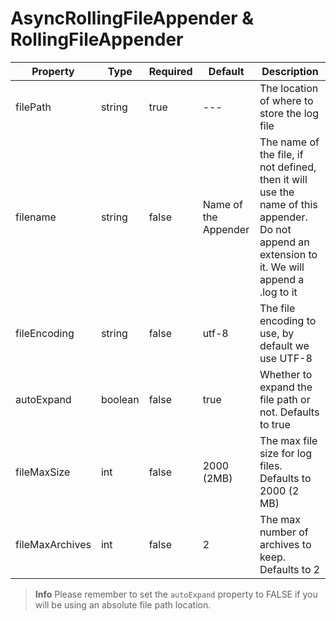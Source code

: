 # AsyncRollingFileAppender & RollingFileAppender

|Property|Type|Required|Default|Description|
|--|--|--|--|--|
|filePath|string |true |---|The location of where to store the log file |
|filename |string|false |Name of the Appender |The name of the file, if not defined, then it will use the name of this appender. Do not append an extension to it. We will append a .log to it |
|fileEncoding|string |false |utf-8 |The file encoding to use, by default we use UTF-8 |
|autoExpand |boolean |false |true|Whether to expand the file path or not. Defaults to true |
|fileMaxSize|int|false|2000 (2MB)|The max file size for log files. Defaults to 2000 (2 MB) |
|fileMaxArchives |int|false|2|The max number of archives to keep. Defaults to 2 |

> **Info** Please remember to set the `autoExpand` property to FALSE if you will be using an absolute file path location.


